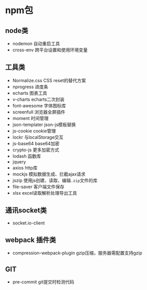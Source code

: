 # npm包

## node类

- nodemon 自动重启工具
- cross-env 跨平台设置和使用环境变量

## 工具类

- Normalize.css CSS reset的替代方案
- nprogress 进度条
- echarts 图表工具
- v-charts echarts二次封装
- font-awesome 字体图标库
- screenfull 浏览器全屏插件
- moment 时间管理
- json-templater json-js模板替换
- js-cookie cookie管理
- lockr 与localStorage交互
- js-base64 base64加密
- crypto-js 更多加密方式
- lodash 函数库
- jquery
- axios http库
- mockjs 模拟数据生成、拦截ajax请求
- jszip 使用js创建、读取、编辑`.zip`文件的库
- file-saver 客户端文件保存
- xlsx excel读取解析处理导出工具

## 通讯socket类

- socket.io-client

## webpack 插件类

- compression-webpack-plugin gzip压缩，服务器需配置支持gzip

## GIT

- pre-commit git提交时检测代码
